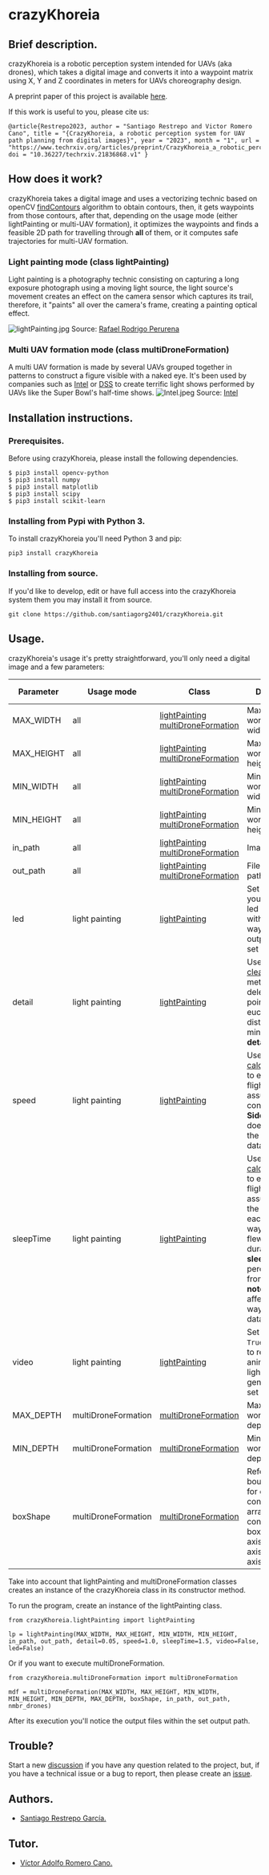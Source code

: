 # crazyKhoreia
## Brief description.
crazyKhoreia is a robotic perception system intended for UAVs (aka drones), which takes a digital image and converts it into a waypoint matrix using X, Y and Z coordinates in meters for UAVs choreography design.

A preprint paper of this project is available [here](https://www.techrxiv.org/articles/preprint/CrazyKhoreia_a_robotic_perception_system_for_UAV_path_planning_from_digital_images/21836868/1).

If this work is useful to you, please cite us:
```
@article{Restrepo2023, author = "Santiago Restrepo and Victor Romero Cano", title = "{CrazyKhoreia, a robotic perception system for UAV path planning from digital images}", year = "2023", month = "1", url = "https://www.techrxiv.org/articles/preprint/CrazyKhoreia_a_robotic_perception_system_for_UAV_path_planning_from_digital_images/21836868", doi = "10.36227/techrxiv.21836868.v1" } 
```
## How does it work?
crazyKhoreia takes a digital image and uses a vectorizing technic based on openCV [findContours](https://docs.opencv.org/3.4/d3/dc0/group__imgproc__shape.html#ga17ed9f5d79ae97bd4c7cf18403e1689a) algorithm to obtain contours, then, it gets waypoints from those contours, after that, depending on the usage mode (either lightPainting or multi-UAV formation), it optimizes the waypoints and finds a feasible 2D path for travelling through **all** of them, or it computes safe trajectories for multi-UAV formation.


### Light painting mode (class lightPainting)
Light painting is a photography technic consisting on capturing a long exposure photograph using a moving light source, the light source's movement creates an effect on the camera sensor which captures its trail, therefore, it "paints" all over the camera's frame, creating a painting optical effect.

![lightPainting.jpg](images/lightPainting.jpg) Source: [Rafael Rodrigo Perurena](https://www.flickr.com/photos/rafoto/2653254686)
### Multi UAV formation mode (class multiDroneFormation)
A multi UAV formation is made by several UAVs grouped together in patterns to construct a figure visible with a naked eye. It's been used by companies such as [Intel](https://www.intel.com/content/www/us/en/technology-innovation/intel-drone-light-shows.html) or [DSS](https://droneshowsoftware.com) to create terrific light shows performed by UAVs like the Super Bowl's half-time shows.
![Intel.jpeg](images/Intel.jpeg) Source: [Intel](https://twitter.com/intel/status/828430024411713536)

## Installation instructions.
### Prerequisites.
Before using crazyKhoreia, please install the following dependencies.
```console
$ pip3 install opencv-python
$ pip3 install numpy
$ pip3 install matplotlib
$ pip3 install scipy
$ pip3 install scikit-learn
```

### Installing from Pypi with Python 3.
To install crazyKhoreia you'll need Python 3 and pip:
```console
pip3 install crazyKhoreia
```
### Installing from source.
If you'd like to develop, edit or have full access into the crazyKhoreia system them you may install it from source.
```console
git clone https://github.com/santiagorg2401/crazyKhoreia.git
```
## Usage.
crazyKhoreia's usage it's pretty straightforward, you'll only need a digital image and a few parameters:

| Parameter | Usage mode | Class | Description | Data type |
| --- | --- | --- | --- | --- |
| MAX_WIDTH | all | [lightPainting](https://github.com/santiagorg2401/crazyKhoreia/blob/master/src/crazyKhoreia/lightPainting.py) [multiDroneFormation](https://github.com/santiagorg2401/crazyKhoreia/blob/master/src/crazyKhoreia/multiDroneFormation.py) | Maximum workspace width. | float
| MAX_HEIGHT | all | [lightPainting](https://github.com/santiagorg2401/crazyKhoreia/blob/master/src/crazyKhoreia/lightPainting.py) [multiDroneFormation](https://github.com/santiagorg2401/crazyKhoreia/blob/master/src/crazyKhoreia/multiDroneFormation.py) | Maximum workspace height. | float
| MIN_WIDTH | all | [lightPainting](https://github.com/santiagorg2401/crazyKhoreia/blob/master/src/crazyKhoreia/lightPainting.py) [multiDroneFormation](https://github.com/santiagorg2401/crazyKhoreia/blob/master/src/crazyKhoreia/multiDroneFormation.py) | Minimum workspace width. | float
| MIN_HEIGHT | all | [lightPainting](https://github.com/santiagorg2401/crazyKhoreia/blob/master/src/crazyKhoreia/lightPainting.py) [multiDroneFormation](https://github.com/santiagorg2401/crazyKhoreia/blob/master/src/crazyKhoreia/multiDroneFormation.py) | Minimum workspace height. | float
| in_path | all | [lightPainting](https://github.com/santiagorg2401/crazyKhoreia/blob/master/src/crazyKhoreia/lightPainting.py) [multiDroneFormation](https://github.com/santiagorg2401/crazyKhoreia/blob/master/src/crazyKhoreia/multiDroneFormation.py)| Image file path. | str
|out_path| all| [lightPainting](https://github.com/santiagorg2401/crazyKhoreia/blob/master/src/crazyKhoreia/lightPainting.py) [multiDroneFormation](https://github.com/santiagorg2401/crazyKhoreia/blob/master/src/crazyKhoreia/multiDroneFormation.py)| Files output path. | str
| led | light painting | [lightPainting](https://github.com/santiagorg2401/crazyKhoreia/blob/master/src/crazyKhoreia/lightPainting.py) | Set led to ```True``` if you want to add led control within the waypoints output file, else, set ```False```. | bool
| detail | light painting | [lightPainting](https://github.com/santiagorg2401/crazyKhoreia/blob/master/src/crazyKhoreia/lightPainting.py) | Used in [clean_waypoints](https://github.com/santiagorg2401/crazyKhoreia/blob/9bada2480789167e003016494ea361c302cc203b/src/crazyKhoreia/lightPainting.py#L31) method to delete the points that their euclidian distance is minor than **detail**. | float
| speed | light painting | [lightPainting](https://github.com/santiagorg2401/crazyKhoreia/blob/master/src/crazyKhoreia/lightPainting.py) | Used in [calculate_stats](https://github.com/santiagorg2401/crazyKhoreia/blob/9bada2480789167e003016494ea361c302cc203b/src/crazyKhoreia/lightPainting.py#L48) to estimate flight duration, assuming constant speed. **Side note:** It doesn't affect the waypoints dataset. | float
|sleepTime | light painting | [lightPainting](https://github.com/santiagorg2401/crazyKhoreia/blob/master/src/crazyKhoreia/lightPainting.py) | Used in [calculate_stats](https://github.com/santiagorg2401/crazyKhoreia/blob/9bada2480789167e003016494ea361c302cc203b/src/crazyKhoreia/lightPainting.py#L48) to estimate flight duration, assuming that the UAV stops at each reached waypoint for the flew time duration plus a **sleepTime** percentage from it. **Side note:** It doesn't affect the waypoints dataset. | float
|video | light painting | [lightPainting](https://github.com/santiagorg2401/crazyKhoreia/blob/master/src/crazyKhoreia/lightPainting.py) | Set video to ```True``` if you want to render an animation of the light painting generation, else set ```False```. | bool
| MAX_DEPTH | multiDroneFormation | [multiDroneFormation](https://github.com/santiagorg2401/crazyKhoreia/blob/master/src/crazyKhoreia/multiDroneFormation.py) | Maximum workspace depth. | float
| MIN_DEPTH | multiDroneFormation | [multiDroneFormation](https://github.com/santiagorg2401/crazyKhoreia/blob/master/src/crazyKhoreia/multiDroneFormation.py) | Minimum workspace depth. | float
| boxShape | multiDroneFormation | [multiDroneFormation](https://github.com/santiagorg2401/crazyKhoreia/blob/master/src/crazyKhoreia/multiDroneFormation.py) | Refers to the bounding box for each UAV, contains an 1x3 array, containing the box's: (length (X axis), wide (Y axis), height (Z axis)) in meters. | array

Take into account that lightPainting and multiDroneFormation classes creates an instance of the crazyKhoreia class in its constructor method.

To run the program, create an instance of the lightPainting class.
```console
from crazyKhoreia.lightPainting import lightPainting

lp = lightPainting(MAX_WIDTH, MAX_HEIGHT, MIN_WIDTH, MIN_HEIGHT, in_path, out_path, detail=0.05, speed=1.0, sleepTime=1.5, video=False, led=False)
```

Or if you want to execute multiDroneFormation.
```console
from crazyKhoreia.multiDroneFormation import multiDroneFormation

mdf = multiDroneFormation(MAX_WIDTH, MAX_HEIGHT, MIN_WIDTH, MIN_HEIGHT, MIN_DEPTH, MAX_DEPTH, boxShape, in_path, out_path, nmbr_drones)
```
After its execution you'll notice the output files within the set output path.

## Trouble?
Start a new [discussion](https://github.com/santiagorg2401/crazyKhoreia/discussions) if you have any question related to the project, but, if you have a technical issue or a bug to report, then please create an [issue](https://github.com/santiagorg2401/crazyKhoreia/issues).

## Authors.
- [Santiago Restrepo García.](https://github.com/santiagorg2401)

## Tutor.
- [Víctor Adolfo Romero Cano.](https://github.com/vromerocano)
